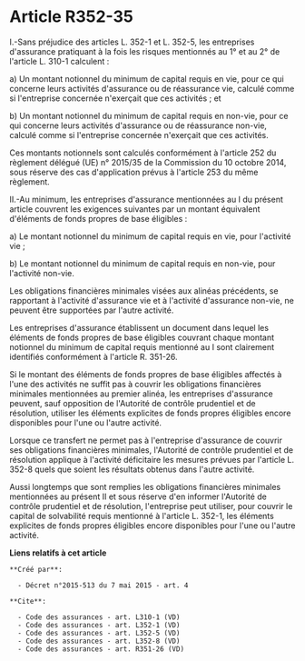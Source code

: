 # Article R352-35

I.-Sans préjudice des articles L. 352-1 et L. 352-5, les entreprises d'assurance pratiquant à la fois les risques mentionnés
au 1° et au 2° de l'article L. 310-1 calculent : 

a) Un montant notionnel du minimum de capital requis en vie, pour ce qui concerne leurs activités d'assurance ou de
réassurance vie, calculé comme si l'entreprise concernée n'exerçait que ces activités ; et 

b) Un montant notionnel du minimum de capital requis en non-vie, pour ce qui concerne leurs activités d'assurance ou de
réassurance non-vie, calculé comme si l'entreprise concernée n'exerçait que ces activités. 

Ces montants notionnels sont calculés conformément à l'article 252 du règlement délégué (UE) n° 2015/35 de la Commission du
10 octobre 2014, sous réserve des cas d'application prévus à l'article 253 du même règlement. 

II.-Au minimum, les entreprises d'assurance mentionnées au I du présent article couvrent les exigences suivantes par un
montant équivalent d'éléments de fonds propres de base éligibles : 

a) Le montant notionnel du minimum de capital requis en vie, pour l'activité vie ; 

b) Le montant notionnel du minimum de capital requis en non-vie, pour l'activité non-vie. 

Les obligations financières minimales visées aux alinéas précédents, se rapportant à l'activité d'assurance vie et à
l'activité d'assurance non-vie, ne peuvent être supportées par l'autre activité. 

Les entreprises d'assurance établissent un document dans lequel les éléments de fonds propres de base éligibles couvrant
chaque montant notionnel du minimum de capital requis mentionné au I sont clairement identifiés conformément à l'article R.
351-26. 

Si le montant des éléments de fonds propres de base éligibles affectés à l'une des activités ne suffit pas à couvrir les
obligations financières minimales mentionnées au premier alinéa, les entreprises d'assurance peuvent, sauf opposition de
l'Autorité de contrôle prudentiel et de résolution, utiliser les éléments explicites de fonds propres éligibles encore
disponibles pour l'une ou l'autre activité. 

Lorsque ce transfert ne permet pas à l'entreprise d'assurance de couvrir ses obligations financières minimales, l'Autorité de
contrôle prudentiel et de résolution applique à l'activité déficitaire les mesures prévues par l'article L. 352-8 quels que
soient les résultats obtenus dans l'autre activité. 

Aussi longtemps que sont remplies les obligations financières minimales mentionnées au présent II et sous réserve d'en
informer l'Autorité de contrôle prudentiel et de résolution, l'entreprise peut utiliser, pour couvrir le capital de
solvabilité requis mentionné à l'article L. 352-1, les éléments explicites de fonds propres éligibles encore disponibles pour
l'une ou l'autre activité.

**Liens relatifs à cet article**

	**Créé par**:

	  - Décret n°2015-513 du 7 mai 2015 - art. 4

	**Cite**:

	  - Code des assurances - art. L310-1 (VD)
	  - Code des assurances - art. L352-1 (VD)
	  - Code des assurances - art. L352-5 (VD)
	  - Code des assurances - art. L352-8 (VD)
	  - Code des assurances - art. R351-26 (VD)
